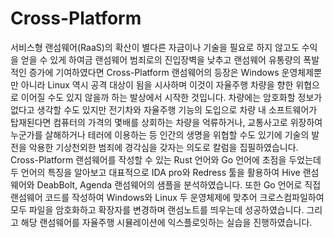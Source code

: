 # Cross-Platform

서비스형 랜섬웨어(RaaS)의 확산이 별다른 자금이나 기술을 필요로 하지 않고도 수익을 얻을 수 있게 하여금 랜섬웨어 범죄로의 진입장벽을 낮추고 랜섬웨어 유통량의 폭발적인 증가에 기여하였다면 Cross-Platform 랜섬웨어의 등장은 Windows 운영체제뿐만 아니라 Linux 역시 공격 대상이 됨을 시사하며 이것이 자율주행 차량을 향한 위협으로 이어질 수도 있지 않을까 하는 발상에서 시작한 것입니다. 차량에는 암호화할 정보가 없다고 생각할 수도 있지만 전기차와 자율주행 기능의 도입으로 차량 내 소프트웨어가 탑재된다면 컴퓨터의 가격의 몇배를 상회하는 차량을 억류하거나, 교통사고로 위장하여 누군가를 살해하거나 테러에 이용하는 등 인간의 생명을 위협할 수도 있기에 기술의 발전을 악용한 기상천외한 범죄에 경각심을 갖자는 의도로 칼럼을 집필하였습니다. Cross-Platform 랜섬웨어를 작성할 수 있는 Rust 언어와 Go 언어에 초점을 두었는데 두 언어의 특징을 알아보고 대표적으로 IDA pro와 Redress 툴을 활용하여 Hive 랜섬웨어와 DeabBolt, Agenda 랜섬웨어의 샘플을 분석하였습니다. 또한 Go 언어로 직접 랜섬웨어 코드를 작성하여 Windows와 Linux 두 운영체제에 맞추어 크로스컴파일하여 모두 파일을 암호화하고 확장자를 변경하며 랜섬노트를 띄우는데 성공하였습니다. 그리고 해당 랜섬웨어를 자율주행 시뮬레이션에 익스플로잇하는 실습을 진행하였습니다.
